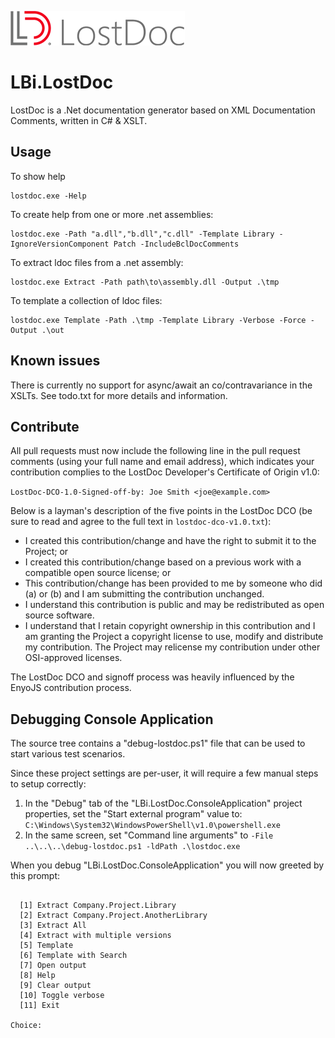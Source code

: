 ![Logo](lostdoc.png)

LBi.LostDoc
===========
LostDoc is a .Net documentation generator based on XML Documentation Comments, written in C# & XSLT. 

Usage
-----

To show help
```
lostdoc.exe -Help
```

To create help from one or more .net assemblies:
```
lostdoc.exe -Path "a.dll","b.dll","c.dll" -Template Library -IgnoreVersionComponent Patch -IncludeBclDocComments
```

To extract ldoc files from a .net assembly:
```
lostdoc.exe Extract -Path path\to\assembly.dll -Output .\tmp
```

To template a collection of ldoc files:
```
lostdoc.exe Template -Path .\tmp -Template Library -Verbose -Force -Output .\out
```

Known issues
------------
There is currently no support for async/await an co/contravariance in the XSLTs.
See todo.txt for more details and information.

Contribute
----------
All pull requests must now include the following line in the pull request comments (using your full name and email address), which indicates your contribution complies to the LostDoc Developer's Certificate of Origin v1.0:

```LostDoc-DCO-1.0-Signed-off-by: Joe Smith <joe@example.com>```

Below is a layman's description of the five points in the LostDoc DCO (be sure to read and agree to the full text in ```lostdoc-dco-v1.0.txt```):

* I created this contribution/change and have the right to submit it to the Project; or
* I created this contribution/change based on a previous work with a compatible open source license; or
* This contribution/change has been provided to me by someone who did (a) or (b) and I am submitting the contribution unchanged.
* I understand this contribution is public and may be redistributed as open source software.
* I understand that I retain copyright ownership in this contribution and I am granting the Project a copyright license to use, modify and distribute my contribution. The Project may relicense my contribution under other OSI-approved licenses.

The LostDoc DCO and signoff process was heavily influenced by the EnyoJS contribution process.


Debugging Console Application
-----------------------------
The source tree contains a "debug-lostdoc.ps1" file that can be used
to start various test scenarios.

Since these project settings are per-user, it will require a few manual steps to setup correctly:

1. In the "Debug" tab of the "LBi.LostDoc.ConsoleApplication" project properties, set the "Start external program" value to: ```C:\Windows\System32\WindowsPowerShell\v1.0\powershell.exe```
2. In the same screen, set "Command line arguments" to ```-File ..\..\..\debug-lostdoc.ps1 -ldPath .\lostdoc.exe```

When you debug "LBi.LostDoc.ConsoleApplication" you will now greeted by this prompt:
```

  [1] Extract Company.Project.Library
  [2] Extract Company.Project.AnotherLibrary
  [3] Extract All
  [4] Extract with multiple versions
  [5] Template
  [6] Template with Search
  [7] Open output
  [8] Help
  [9] Clear output
  [10] Toggle verbose
  [11] Exit

Choice:
```

